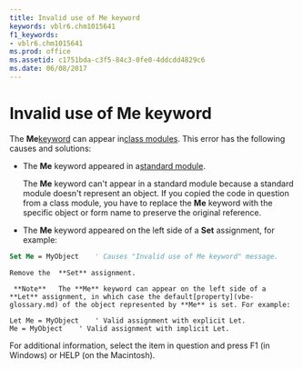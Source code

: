 ```yaml
---
title: Invalid use of Me keyword
keywords: vblr6.chm1015641
f1_keywords:
- vblr6.chm1015641
ms.prod: office
ms.assetid: c1751bda-c3f5-84c3-0fe0-4ddcdd4829c6
ms.date: 06/08/2017
---
```



# Invalid use of Me keyword

The  **Me**[keyword](vbe-glossary.md) can appear in[class modules](vbe-glossary.md). This error has the following causes and solutions:



- The  **Me** keyword appeared in a[standard module](vbe-glossary.md).
    
    The  **Me** keyword can't appear in a standard module because a standard module doesn't represent an object. If you copied the code in question from a class module, you have to replace the **Me** keyword with the specific object or form name to preserve the original reference.
    
- The  **Me** keyword appeared on the left side of a **Set** assignment, for example:
    
```vb
Set Me = MyObject    ' Causes "Invalid use of Me keyword" message. 

  ```


    Remove the  **Set** assignment.
    
     **Note**   The **Me** keyword can appear on the left side of a **Let** assignment, in which case the default[property](vbe-glossary.md) of the object represented by **Me** is set. For example:




```
Let Me = MyObject    ' Valid assignment with explicit Let. 
Me = MyObject    ' Valid assignment with implicit Let. 

```

For additional information, select the item in question and press F1 (in Windows) or HELP (on the Macintosh).

